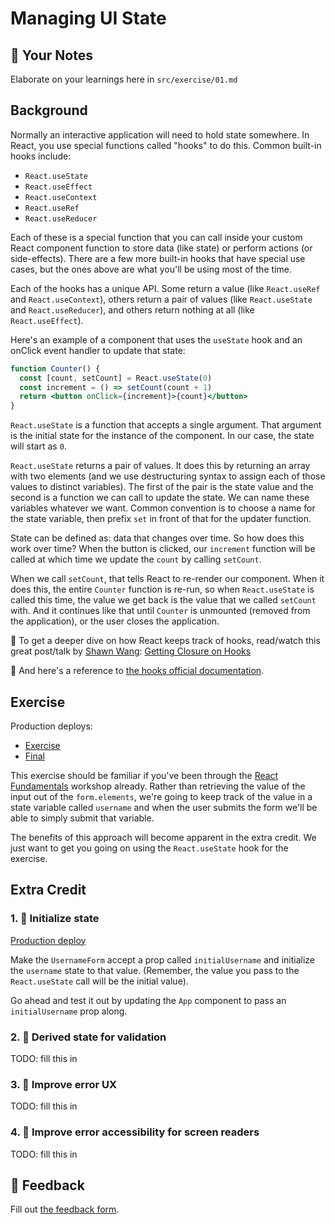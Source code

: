 # Managing UI State

## 📝 Your Notes

Elaborate on your learnings here in `src/exercise/01.md`

## Background

Normally an interactive application will need to hold state somewhere. In React,
you use special functions called "hooks" to do this. Common built-in hooks
include:

- `React.useState`
- `React.useEffect`
- `React.useContext`
- `React.useRef`
- `React.useReducer`

Each of these is a special function that you can call inside your custom React
component function to store data (like state) or perform actions (or
side-effects). There are a few more built-in hooks that have special use cases,
but the ones above are what you'll be using most of the time.

Each of the hooks has a unique API. Some return a value (like `React.useRef` and
`React.useContext`), others return a pair of values (like `React.useState` and
`React.useReducer`), and others return nothing at all (like `React.useEffect`).

Here's an example of a component that uses the `useState` hook and an onClick
event handler to update that state:

```jsx
function Counter() {
  const [count, setCount] = React.useState(0)
  const increment = () => setCount(count + 1)
  return <button onClick={increment}>{count}</button>
}
```

`React.useState` is a function that accepts a single argument. That argument is
the initial state for the instance of the component. In our case, the state will
start as `0`.

`React.useState` returns a pair of values. It does this by returning an array
with two elements (and we use destructuring syntax to assign each of those
values to distinct variables). The first of the pair is the state value and the
second is a function we can call to update the state. We can name these
variables whatever we want. Common convention is to choose a name for the state
variable, then prefix `set` in front of that for the updater function.

State can be defined as: data that changes over time. So how does this work over
time? When the button is clicked, our `increment` function will be called at
which time we update the `count` by calling `setCount`.

When we call `setCount`, that tells React to re-render our component. When it
does this, the entire `Counter` function is re-run, so when `React.useState` is
called this time, the value we get back is the value that we called `setCount`
with. And it continues like that until `Counter` is unmounted (removed from the
application), or the user closes the application.

📜 To get a deeper dive on how React keeps track of hooks, read/watch this great
post/talk by [Shawn Wang](https://twitter.com/swyx):
[Getting Closure on Hooks](https://www.swyx.io/getting-closure-on-hooks/)

📜 And here's a reference to
[the hooks official documentation](https://reactjs.org/hooks).

## Exercise

Production deploys:

- [Exercise](https://react-hooks-next.netlify.app/isolated/exercise/01.tsx)
- [Final](https://react-hooks-next.netlify.app/isolated/final/01.tsx)

This exercise should be familiar if you've been through the
[React Fundamentals](https://github.com/kentcdodds/react-fundamentals) workshop
already. Rather than retrieving the value of the input out of the
`form.elements`, we're going to keep track of the value in a state variable
called `username` and when the user submits the form we'll be able to simply
submit that variable.

The benefits of this approach will become apparent in the extra credit. We just
want to get you going on using the `React.useState` hook for the exercise.

## Extra Credit

### 1. 💯 Initialize state

[Production deploy](https://react-hooks-next.netlify.app/isolated/final/01.extra-1.tsx)

Make the `UsernameForm` accept a prop called `initialUsername` and initialize
the `username` state to that value. (Remember, the value you pass to the
`React.useState` call will be the initial value).

Go ahead and test it out by updating the `App` component to pass an
`initialUsername` prop along.

### 2. 💯 Derived state for validation

TODO: fill this in

### 3. 💯 Improve error UX

TODO: fill this in

### 4. 💯 Improve error accessibility for screen readers

TODO: fill this in

## 🦉 Feedback

Fill out
[the feedback form](https://ws.kcd.im/?ws=React%20Hooks%20%F0%9F%8E%A3&e=01%3A%20useState%3A%20greeting&em=).
